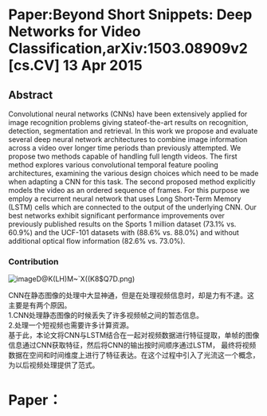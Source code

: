 # Paper:Beyond Short Snippets: Deep Networks for Video Classification,arXiv:1503.08909v2 [cs.CV] 13 Apr 2015

## Abstract

Convolutional neural networks (CNNs) have been extensively applied for image recognition problems giving stateof-the-art results on recognition, detection, segmentation
and retrieval. In this work we propose and evaluate several
deep neural network architectures to combine image information across a video over longer time periods than previously attempted. We propose two methods capable of handling full length videos. The first method explores various
convolutional temporal feature pooling architectures, examining the various design choices which need to be made
when adapting a CNN for this task. The second proposed
method explicitly models the video as an ordered sequence
of frames. For this purpose we employ a recurrent neural
network that uses Long Short-Term Memory (LSTM) cells
which are connected to the output of the underlying CNN.
Our best networks exhibit significant performance improvements over previously published results on the Sports 1 million dataset (73.1% vs. 60.9%) and the UCF-101 datasets
with (88.6% vs. 88.0%) and without additional optical flow
information (82.6% vs. 73.0%).

### Contribution
![image](image/$O$)D@K(LH)M~`X((K8$Q7D.png)


CNN在静态图像的处理中大显神通，但是在处理视频信息时，却是力有不逮。这主要是有两个原因。\
1.CNN处理静态图像的时候丢失了许多视频帧之间的暂态信息。\
2.处理一个短视频也需要许多计算资源。\
基于此，本论文将CNN与LSTM结合在一起对视频数据进行特征提取，单帧的图像信息通过CNN获取特征，然后将CNN的输出按时间顺序通过LSTM，
最终将视频数据在空间和时间维度上进行了特征表达。在这个过程中引入了光流这一个概念，为以后视频处理提供了范式。

# Paper：

